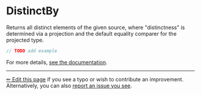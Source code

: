 # DistinctBy

Returns all distinct elements of the given source, where "distinctness" is
determined via a projection and the default equality comparer for the
projected type.

```c# --destination-file ../code/Program.cs --region statements --project ../code/TryMoreLinq.csproj
// TODO add example
```

For more details, [see the documentation][doc].

---

[&#x270F; Edit this page][edit] if you see a typo or wish to contribute an
improvement. Alternatively, you can also [report an issue you see][issue].


[edit]: https://github.com/morelinq/try/edit/master/m/distinct-by.md
[issue]: https://github.com/morelinq/try/issues/new?title=DistinctBy
[doc]: https://morelinq.github.io/3.1/ref/api/html/Overload_MoreLinq_MoreEnumerable_DistinctBy.htm
